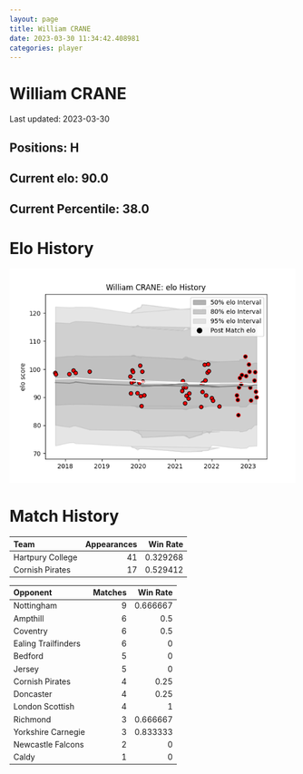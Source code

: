 ```yaml
---  
layout: page  
title: William CRANE  
date: 2023-03-30 11:34:42.408981  
categories: player  
---
```

# William CRANE


Last updated: 2023-03-30
## Positions: H

## Current elo: 90.0

## Current Percentile: 38.0

# Elo History


![elo history](history_WilliamCRANE.png)
# Match History


| Team             |   Appearances |   Win Rate |
|:-----------------|--------------:|-----------:|
| Hartpury College |            41 |   0.329268 |
| Cornish Pirates  |            17 |   0.529412 |

| Opponent            |   Matches |   Win Rate |
|:--------------------|----------:|-----------:|
| Nottingham          |         9 |   0.666667 |
| Ampthill            |         6 |   0.5      |
| Coventry            |         6 |   0.5      |
| Ealing Trailfinders |         6 |   0        |
| Bedford             |         5 |   0        |
| Jersey              |         5 |   0        |
| Cornish Pirates     |         4 |   0.25     |
| Doncaster           |         4 |   0.25     |
| London Scottish     |         4 |   1        |
| Richmond            |         3 |   0.666667 |
| Yorkshire Carnegie  |         3 |   0.833333 |
| Newcastle Falcons   |         2 |   0        |
| Caldy               |         1 |   0        |
